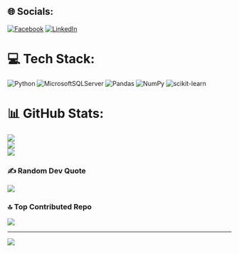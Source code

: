 
## 🌐 Socials:
[![Facebook](https://img.shields.io/badge/Facebook-%231877F2.svg?logo=Facebook&logoColor=white)](https://facebook.com/https://www.facebook.com/xuanntn02/) [![LinkedIn](https://img.shields.io/badge/LinkedIn-%230077B5.svg?logo=linkedin&logoColor=white)](https://linkedin.com/in/https://www.linkedin.com/in/xuannguyen202/) 

# 💻 Tech Stack:
![Python](https://img.shields.io/badge/python-3670A0?style=for-the-badge&logo=python&logoColor=ffdd54) ![MicrosoftSQLServer](https://img.shields.io/badge/Microsoft%20SQL%20Sever-CC2927?style=for-the-badge&logo=microsoft%20sql%20server&logoColor=white) ![Pandas](https://img.shields.io/badge/pandas-%23150458.svg?style=for-the-badge&logo=pandas&logoColor=white) ![NumPy](https://img.shields.io/badge/numpy-%23013243.svg?style=for-the-badge&logo=numpy&logoColor=white) ![scikit-learn](https://img.shields.io/badge/scikit--learn-%23F7931E.svg?style=for-the-badge&logo=scikit-learn&logoColor=white)
# 📊 GitHub Stats:
![](https://github-readme-stats.vercel.app/api?username=XuanNguyen202&theme=default&hide_border=false&include_all_commits=true&count_private=true)<br/>
![](https://github-readme-streak-stats.herokuapp.com/?user=XuanNguyen202&theme=default&hide_border=false)<br/>
![](https://github-readme-stats.vercel.app/api/top-langs/?username=XuanNguyen202&theme=default&hide_border=false&include_all_commits=true&count_private=true&layout=compact)

### ✍️ Random Dev Quote
![](https://quotes-github-readme.vercel.app/api?type=horizontal&theme=radical)

### 🔝 Top Contributed Repo
![](https://github-contributor-stats.vercel.app/api?username=XuanNguyen202&limit=5&theme=dark&combine_all_yearly_contributions=true)

---
[![](https://visitcount.itsvg.in/api?id=XuanNguyen202&icon=0&color=0)](https://visitcount.itsvg.in)

<!-- Proudly created with GPRM ( https://gprm.itsvg.in ) -->

